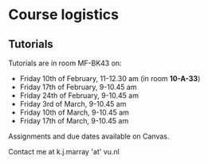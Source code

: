 # Course logistics

## Tutorials

Tutorials are in room MF-BK43 on:

+ Friday 10th of February, 11-12.30 am (in room **10-A-33**)
+ Friday 17th of February, 9-10.45 am
+ Friday 24th of February, 9-10.45 am
+ Friday 3rd of March, 9-10.45 am
+ Friday 10th of March, 9-10.45 am
+ Friday 17th of March, 9-10.45 am

Assignments and due dates available on Canvas.

Contact me at k.j.marray 'at' vu.nl
